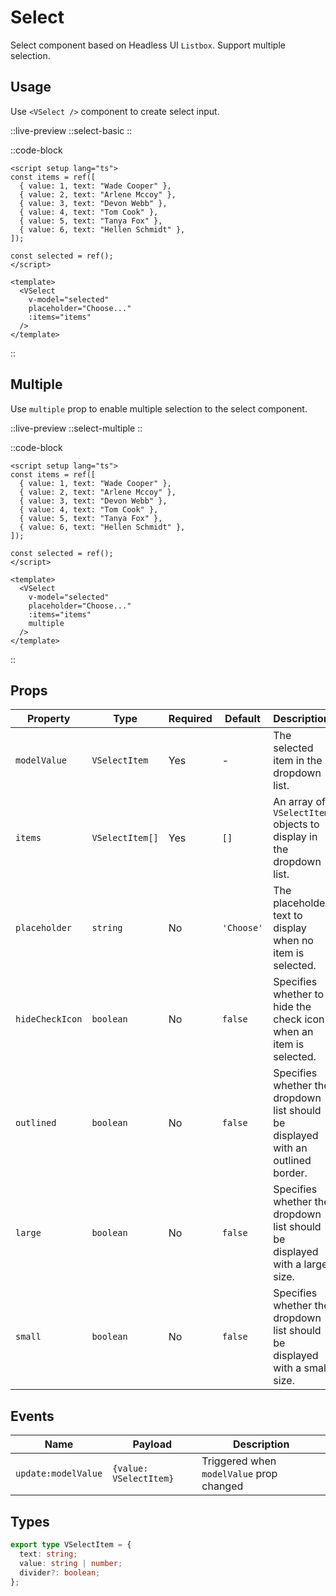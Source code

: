 # Select

Select component based on Headless UI `Listbox`. Support multiple selection.

## Usage

Use `<VSelect />` component to create select input.

::live-preview
  ::select-basic
::

::code-block

```vue
<script setup lang="ts">
const items = ref([
  { value: 1, text: "Wade Cooper" },
  { value: 2, text: "Arlene Mccoy" },
  { value: 3, text: "Devon Webb" },
  { value: 4, text: "Tom Cook" },
  { value: 5, text: "Tanya Fox" },
  { value: 6, text: "Hellen Schmidt" },
]);

const selected = ref();
</script>

<template>
  <VSelect
    v-model="selected"
    placeholder="Choose..."
    :items="items"
  />
</template>
```

::

## Multiple

Use `multiple` prop to enable multiple selection to the select component.

::live-preview
  ::select-multiple
::

::code-block

```vue
<script setup lang="ts">
const items = ref([
  { value: 1, text: "Wade Cooper" },
  { value: 2, text: "Arlene Mccoy" },
  { value: 3, text: "Devon Webb" },
  { value: 4, text: "Tom Cook" },
  { value: 5, text: "Tanya Fox" },
  { value: 6, text: "Hellen Schmidt" },
]);

const selected = ref();
</script>

<template>
  <VSelect
    v-model="selected"
    placeholder="Choose..."
    :items="items"
    multiple
  />
</template>
```

::

## Props

| Property        | Type            | Required | Default    | Description                                                                      |
| --------------- |-----------------| -------- | ---------- |----------------------------------------------------------------------------------|
| `modelValue`    | `VSelectItem`   | Yes      | -          | The selected item in the dropdown list.                                          |
| `items`         | `VSelectItem[]` | Yes      | `[]`       | An array of `VSelectItem` objects to display in the dropdown list.               |
| `placeholder`   | `string`        | No       | `'Choose'` | The placeholder text to display when no item is selected.                        |
| `hideCheckIcon` | `boolean`       | No       | `false`    | Specifies whether to hide the check icon when an item is selected.               |
| `outlined`      | `boolean`       | No       | `false`    | Specifies whether the dropdown list should be displayed with an outlined border. |
| `large`         | `boolean`       | No       | `false`    | Specifies whether the dropdown list should be displayed with a large size.       |
| `small`         | `boolean`       | No       | `false`    | Specifies whether the dropdown list should be displayed with a small size.       |

## Events

| Name                | Payload                | Description                              |
| ------------------- |------------------------| ---------------------------------------- |
| `update:modelValue` | `{value: VSelectItem}` | Triggered when `modelValue` prop changed |

## Types

```ts
export type VSelectItem = {
  text: string;
  value: string | number;
  divider?: boolean;
};
```
